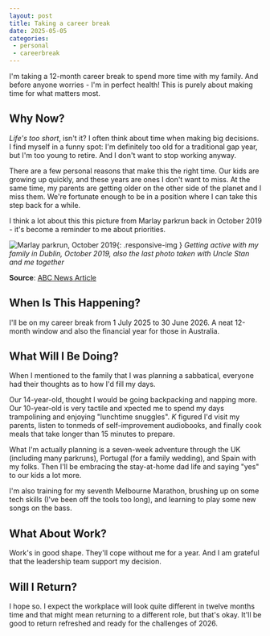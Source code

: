 ```yaml
---
layout: post
title: Taking a career break
date: 2025-05-05
categories:
 - personal
 - careerbreak
---
```


I'm taking a 12-month career break to spend more time with my family. And before anyone worries - I'm in perfect health! This is purely about making time for what matters most.

## Why Now?

_Life's too short_, isn't it? I often think about time when making big decisions. I find myself in a funny spot: I'm definitely too old for a traditional gap year, but I'm too young to retire. And I don't want to stop working anyway.

There are a few personal reasons that make this the right time. Our kids are growing up quickly, and these years are ones I don't want to miss. At the same time, my parents are getting older on the other side of the planet and I miss them. We're fortunate enough to be in a position where I can take this step back for a while.

I think a lot about this this picture from Marlay parkrun back in October 2019 - it's become a reminder to me about priorities.

![Marlay parkrun, October 2019](https://live-production.wcms.abc-cdn.net.au/3739bd32906cfe2ae0f55d0fbd5701c6){: .responsive-img }
_Getting active with my family in Dublin, October 2019, also the last photo taken with Uncle Stan and me together_

**Source**: [ABC News Article]

## When Is This Happening?

I'll be on my career break from 1 July 2025 to 30 June 2026. A neat 12-month window and also the financial year for those in Australia.

## What Will I Be Doing?

When I mentioned to the family that I was planning a sabbatical, everyone had their thoughts as to how I'd fill my days.

Our 14-year-old, thought I would be going backpacking and napping more. Our 10-year-old is very tactile and xpected me to spend my days trampolining and enjoying "lunchtime snuggles". _K_ figured I'd visit my parents, listen to tonmeds of self-improvement audiobooks, and finally cook meals that take longer than 15 minutes to prepare.

What I'm actually planning is a seven-week adventure through the UK (including many parkruns), Portugal (for a family wedding), and Spain with my folks. Then I'll be embracing the stay-at-home dad life and saying "yes" to our kids a lot more.

I'm also training for my seventh Melbourne Marathon, brushing up on some tech skills (I've been off the tools too long), and learning to play some new songs on the bass.

## What About Work?

Work's in good shape. They'll cope without me for a year. And I am grateful that the leadership team support my decision.

## Will I Return?

I hope so. I expect the workplace will look quite different in twelve months time and that might mean returning to a different role, but that's okay. It'll be good to return refreshed and ready for the challenges of 2026.

<!-- Links -->

[ABC News Article]: /bit.ly/notparkrun
